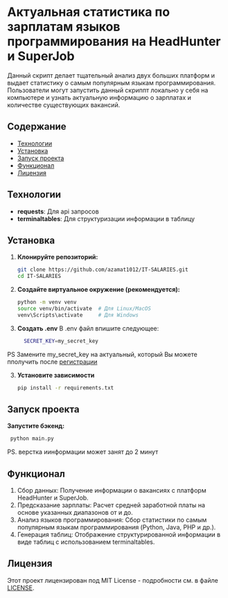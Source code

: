 # Актуальная статистика по зарплатам языков программирования на HeadHunter и SuperJob

Данный скрипт делает тщательный анализ двух больших платформ и выдает статистику о самым популярным языкам программирования.
Пользователи могут запустить данный скриппт локально у себя на компьютере и узнать актуальную информацию о зарплатах и 
количестве существующих вакансий. 

## Содержание

- [Технологии](#технологии)
- [Установка](#установка)
- [Запуск проекта](#запуск-проекта)
- [Функционал](#функционал)
- [Лицензия](#лицензия)

## Технологии

- **requests**: Для api запросов
- **terminaltables**: Для структуризации информации в таблицу

## Установка

1. **Клонируйте репозиторий:**
   ```bash
   git clone https://github.com/azamat1012/IT-SALARIES.git
   cd IT-SALARIES
   ```

2. **Создайте виртуальное окружение (рекомендуется):**

    ```bash     
    python -m venv venv
    source venv/bin/activate  # Для Linux/MacOS
    venv\Scripts\activate     # Для Windows
    ```

3. **Создать .env**
   В .env файл впишите следующее:
   ```bash     
     SECRET_KEY=my_secret_key
    ```
PS Замените my_secret_key на актуальный,  который Вы можете пполучить после [регистрации](https://api.superjob.ru/register)

3. **Установите зависимости**
   ```bash
   pip install -r requirements.txt
   ```

## Запуск проекта

**Запустите бэкенд:**
   ```bash
    python main.py
   ```

PS. верстка иинформации может занят до 2 минут

## Функционал

1. Сбор данных: Получение информации о вакансиях с платформ HeadHunter и SuperJob.
2. Предсказание зарплаты: Расчет средней заработной платы на основе указанных диапазонов от и до.
3. Анализ языков программирования: Сбор статистики по самым популярным языкам программирования (Python, Java, PHP и др.).
4. Генерация таблиц: Отображение структурированной информации в виде таблиц с использованием terminaltables.


## Лицензия

Этот проект лицензирован под MIT License - подробности см. в файле [LICENSE](LICENSE).
